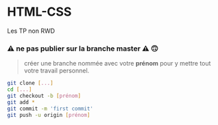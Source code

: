 # HTML-CSS
Les TP non RWD

### :warning: ne pas publier sur la branche master :warning: :upside_down_face:

> créer une branche nommée avec votre **prénom** pour y mettre tout votre travail personnel.

```sh
git clone [...]
cd [...]
git checkout -b [prénom]
git add *
git commit -m 'first commit'
git push -u origin [prénom]
```
